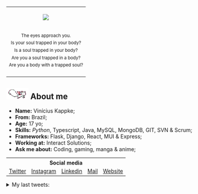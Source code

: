 <table align="center">
    <tr>
        <td>
            <br>
            <div align="center">
                <img src="https://images-wixmp-ed30a86b8c4ca887773594c2.wixmp.com/f/597dbad2-d12e-474c-b69a-f2ae4423f6d5/de9cdvn-e5c1d17b-41d7-46bb-9b7e-860ade8aeddd.png/v1/fill/w_1600,h_900,strp/biblically_accurate_angel_by_daniel_ironside_de9cdvn-fullview.png?token=eyJ0eXAiOiJKV1QiLCJhbGciOiJIUzI1NiJ9.eyJzdWIiOiJ1cm46YXBwOjdlMGQxODg5ODIyNjQzNzNhNWYwZDQxNWVhMGQyNmUwIiwiaXNzIjoidXJuOmFwcDo3ZTBkMTg4OTgyMjY0MzczYTVmMGQ0MTVlYTBkMjZlMCIsIm9iaiI6W1t7ImhlaWdodCI6Ijw9OTAwIiwicGF0aCI6IlwvZlwvNTk3ZGJhZDItZDEyZS00NzRjLWI2OWEtZjJhZTQ0MjNmNmQ1XC9kZTljZHZuLWU1YzFkMTdiLTQxZDctNDZiYi05YjdlLTg2MGFkZThhZWRkZC5wbmciLCJ3aWR0aCI6Ijw9MTYwMCJ9XV0sImF1ZCI6WyJ1cm46c2VydmljZTppbWFnZS5vcGVyYXRpb25zIl19.d3C-7gFyckqBqfYMD32EpZE590IcezSOJvRf3iGn6po" width="200px">
            </div>
            <br>
            <p align="center">
                <sup>
                    The eyes approach you.<br>
                    Is your soul trapped in your body?<br>
                    Is a soul trapped in your body?<br>
                    Are you a soul trapped in a body?<br>
                    Are you a body with a trapped soul?
                </sup>
            </p>
        </td>
    </tr>
</table>

<h2><img src="res/kyubey.gif"> About me</h2>

<ul align="left">
    <!-- <img src="res/hameru.png" align="right" height="180px"> -->
    <li><strong>Name:</strong> Vinícius Kappke;</li>
    <li><strong>From:</strong> Brazil;</li>
    <li><strong>Age:</strong> 17 yo;</li>
    <li><strong>Skills:</strong> <em>Python</em>, Typescript, Java, MySQL, MongoDB, GIT, SVN & Scrum;</li>
    <li><strong>Frameworks:</strong> Flask, Django, React, MUI & Express;</li>
    <li><strong>Working at:</strong> Interact Solutions;</li>
    <li><strong>Ask me about:</strong> Coding, gaming, manga & anime;</li>
</ul>
<h2 style="font-size: 0; margin-top: 5px;"></h2>


<table align="center">
    <tr>
        <th colspan="5">Social media</th>
    </tr>
    <tr>
        <td><a href="https://www.twitter.com/yts0l">Twitter</a></td>
        <td><a href="https://www.instagram.com/vini.kkkappke/">Instagram</a></td>
        <td><a href="https://www.linkedin.com/in/viniciuskappke/">Linkedin</a></td>
        <td><a href="mailto:vinicius@kappke.tech">Mail</a></td>
        <td><a href="https://kappke.tech/">Website</a></td>
    </tr>
</table>

<details>
    <summary>
        My last tweets:
    </summary>

<!-- last_tweet starts -->
* Autoavaliação HONESTA: quanto vc é de 0 a 10?

inseguro: 1000/10
vingativo: 0/10
carinhoso: 10/10
grosso: 10/10
sen…
* RT @i_randommm: elderwood janna wip 👍 - [Link](https://twitter.com/i_randommm/status/1532435292359036929/photo/1) 
* tomaste a bcg
* RT @gustavotargino4: Entrei na faculdade achando que seria legal estudar o que eu escolhi, mas depois percebi que nem de estudar eu gosto

<!-- last_tweet ends -->
</details>
